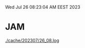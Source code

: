 Wed Jul 26 08:23:04 AM EEST 2023
# JAM
<a href='./cache/202307/26_08.log'>./cache/202307/26_08.log</a>
